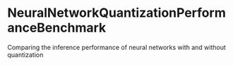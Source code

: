 # NeuralNetworkQuantizationPerformanceBenchmark
Comparing the inference performance of neural networks with and without quantization
